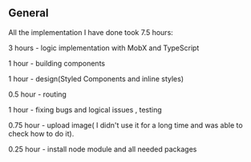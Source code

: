 ## General
All the implementation I have done took 7.5 hours:

3 hours - logic implementation with MobX and TypeScript

1 hour -  building components

1 hour -  design(Styled Components and inline styles)

0.5 hour - routing

1 hour - fixing bugs and logical issues , testing

0.75 hour - upload image( I didn't use it for a long time and was able to check how to do it).

0.25 hour - install node module and all needed packages



